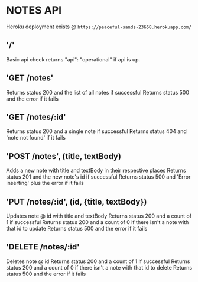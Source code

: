 # NOTES API
Heroku deployment exists @ `https://peaceful-sands-23658.herokuapp.com/`

## '/'
Basic api check
returns "api": "operational" if api is up.

## 'GET /notes'
Returns status 200 and the list of all notes if successful
Returns status 500 and the error if it fails

## 'GET /notes/:id'
Returns status 200 and a single note if successful
Returns status 404 and 'note not found' if it fails

## 'POST /notes', (title, textBody)
Adds a new note with title and textBody in their respective places
Returns status 201 and the new note's id if successful
Returns status 500 and 'Error inserting' plus the error if it fails

## 'PUT /notes/:id', (id, {title, textBody})
Updates note @ id with title and textBody
Returns status 200 and a count of 1 if successful
Returns status 200 and a count of 0 if there isn't a note with that id to update
Returns status 500 and the error if it fails


## 'DELETE /notes/:id'
Deletes note @ id
Returns status 200 and a count of 1 if successful
Returns status 200 and a count of 0 if there isn't a note with that id to delete
Returns status 500 and the error if it fails
